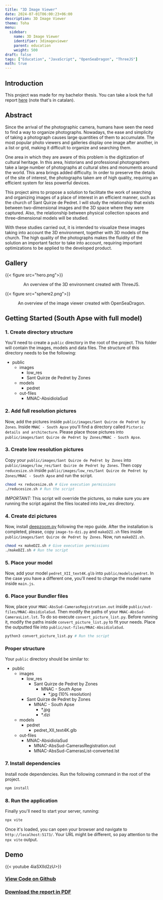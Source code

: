 ```yaml
---
title: "3D Image Viewer"
date: 2024-07-01T06:00:23+06:00
description: 3D Image Viewer
theme: Toha
menu:
  sidebar:
    name: 3D Image Viewer
    identifier: 3dimageviewer
    parent: education
    weight: 500
draft: false
tags: ["Education", "JavaScript", "OpenSeaDragon", "ThreeJS"]
math: true
---
```


## Introduction
This project was made for my bachelor thesis. You can take a look the full report [here](https://upcommons.upc.edu/handle/2117/411671) (note that's in catalan).                          

## Abstract

Since the arrival of the photographic camera, humans have seen the need to find a way to organize photographs. Nowadays, the ease and simplicity of taking a photograph causes large quantities of them to accumulate. The most popular photo viewers and galleries display one image after another, in a list or grid, making it difficult to organize and searching them.

One area in which they are aware of this problem is the digitization of cultural heritage. In this area, historians and professional photographers take a large number of photographs at cultural sites and monuments around the world. This area brings added difficulty. In order to preserve the details of the site of interest, the photographs taken are of high quality, requiring an efficient system for less powerful devices.

This project aims to propose a solution to facilitate the work of searching and organizing images of a place of interest in an efficient manner, such as the church of Sant Quirze de Pedret. I will study the relationship that exists between two-dimensional images and the 3D space where they were captured. Also, the relationship between physical collection spaces and three-dimensional models will be studied.

With these studies carried out, it is intended to visualize these images taking into account the 3D environment, together with 3D models of the church. The high quality of the photographs makes the fluidity of the solution an important factor to take into account, requiring important optimizations to be applied to the developed product.

## Gallery

{{< figure src="hero.png">}}
<p style="text-align: center;">An overview of the 3D environment created with ThreeJS.</p>

{{< figure src="sphere2.png">}}
<p style="text-align: center;">An overview of the image viewer created with OpenSeaDragon.</p>

## Getting Started (South Apse with full model)

### 1. Create directory structure
You'll need to create a `public` directory in the root of the project. This folder will contain the images, models and data files. The structure of this directory needs to be the following:

- public
    - images
        - low_res
        - Sant Quirze de Pedret by Zones
    - models
        - pedret
    - out-files
        - MNAC-AbsidiolaSud

### 2. Add full resolution pictures
Now, add the pictures inside `public/images/Sant Quirze de Pedret by Zones`. Inside `MNAC - South Apse` you'll find a directory called `Pictoric details and architecture`. Please place those pictures into `public/images/Sant Quirze de Pedret by Zones/MNAC - South Apse`.

### 3. Create low resolution pictures
Copy your `public/images/Sant Quirze de Pedret by Zones` into `public/images/low_res/Sant Quirze de Pedret by Zones`. Then copy `reducesize.sh` inside `public/images/low_res/Sant Quirze de Pedret by Zones/MNAC - South Apse` and run the script.

```bash
chmod +x reducesize.sh # Give execution permissions
./reducesize.sh # Run the script
```

*IMPORTANT:* This script will override the pictures, so make sure you are running the script against the files located into *low_res* directory.

### 4. Create dzi pictures
Now, install [deepzoom.py](https://github.com/openzoom/deepzoom.py) following the repo guide. After the installation is completed, please, copy `image-to-dzi.py` and `makeDZI.sh` files inside `public/images/Sant Quirze de Pedret by Zones`. Now, run `makeDZI.sh`.

```bash
chmod +x makeDZI.sh # Give execution permissions
./makeDZI.sh # Run the script
```

### 5. Place your model
Now, add your model `pedret_XII_text4K.glb` into `public/models/pedret`. In the case you have a different one, you'll need to change the model name inside `main.js`.

### 6. Place your Bundler files
Now, place your `MNAC-AbsSud-CamerasRegistration.out` inside `public/out-files/MNAC-AbsidiolaSud`. Then modify the paths of your `MNAC-AbsSud-CamerasList.lst`. To do so execute `convert_picture_list.py`. Before running it, modify the paths inside `convert_picture_list.py` to fit your needs. Place the outputted file into `public/out-files/MNAC-AbsidiolaSud`.

```bash
python3 convert_picture_list.py # Run the script
```

### Proper structure
Your `public` directory should be similar to:

- public
    - images
        - low_res
            - Sant Quirze de Pedret by Zones
                - MNAC - South Apse
                    - *.jpg (10% resolution)
        - Sant Quirze de Pedret by Zones
            - MNAC - South Apse
                - *.jpg
                - *.dzi
    - models
        - pedret
            - pedret_XII_text4K.glb
    - out-files
        - MNAC-AbsidiolaSud
            - MNAC-AbsSud-CamerasRegistration.out
            - MNAC-AbsSud-CamerasList-converted.lst

### 7. Install dependencies
Install node dependencies. Run the following command in the root of the project.

```bash
npm install
```

### 8. Run the application
Finally you'll need to start your server, running:

```bash
npx vite
```

Once it's loaded, you can open your browser and navigate to `http://localhost:5173/`. Your URL might be different, so pay attention to the `npx vite` output.

## Demo

{{< youtube 4iaSXIId2zU>}}

### [View Code on <i class="fab fa-github"></i>Github](https://github.com/BernatBC/visualitzador-de-fotografies-en-3D/tree/web3d-bernat) 
### [Download the report in <i class="fa-solid fa-file-pdf"></i>PDF](https://upcommons.upc.edu/handle/2117/411671) 